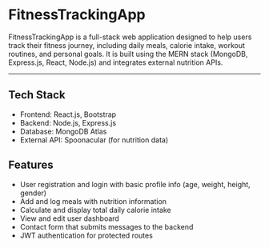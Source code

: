 # FitnessTrackingApp

FitnessTrackingApp is a full-stack web application designed to help users track their fitness journey, including daily meals, calorie intake, workout routines, and personal goals. It is built using the MERN stack (MongoDB, Express.js, React, Node.js) and integrates external nutrition APIs.

---

## Tech Stack

- Frontend: React.js, Bootstrap
- Backend: Node.js, Express.js
- Database: MongoDB Atlas
- External API: Spoonacular (for nutrition data)

## Features

- User registration and login with basic profile info (age, weight, height, gender)
- Add and log meals with nutrition information
- Calculate and display total daily calorie intake
- View and edit user dashboard
- Contact form that submits messages to the backend
- JWT authentication for protected routes
